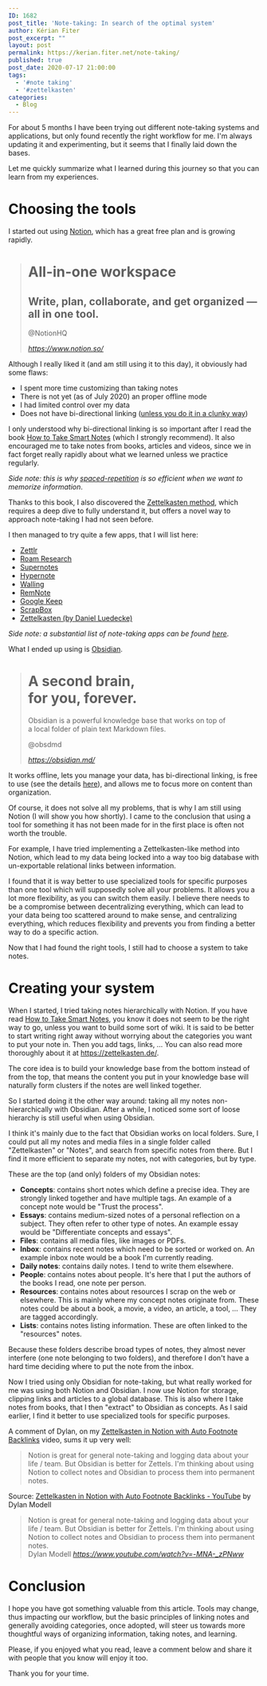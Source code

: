 ```yaml
---
ID: 1682
post_title: 'Note-taking: In search of the optimal system'
author: Kérian Fiter
post_excerpt: ""
layout: post
permalink: https://kerian.fiter.net/note-taking/
published: true
post_date: 2020-07-17 21:00:00
tags:
  - '#note taking'
  - '#zettelkasten'
categories:
  - Blog
---
```

<!-- wp:paragraph -->

For about 5 months I have been trying out different note-taking systems and applications, but only found recently the right workflow for me. I'm always updating it and experimenting, but it seems that I finally laid down the bases.

<!-- /wp:paragraph -->

<!-- wp:paragraph -->

Let me quickly summarize what I learned during this journey so that you can learn from my experiences.

<!-- /wp:paragraph -->

<!-- wp:heading {"level":1} -->

# Choosing the tools

<!-- /wp:heading -->

<!-- wp:paragraph -->

I started out using <a href="https://notion.so" target="_blank" rel="noreferrer noopener">Notion</a>, which has a great free plan and is growing rapidly.

<!-- /wp:paragraph -->

<!-- wp:html -->

<blockquote class="quoteback" cite="https://www.notion.so/" data-title="Notion%20%E2%80%93%20The%20all-in-one%20workspace%20for%20your%20notes%2C%20tasks%2C%20wikis%2C%20and%20databases." data-author="@NotionHQ">
  <h1>
    All-in-one workspace
  </h1>
  
  <h2>
    Write, plan, collaborate, and get organized — all in one tool.
  </h2><footer>@NotionHQ 
  
  <cite> <a href="https://www.notion.so/">https://www.notion.so/</a></cite></footer>
</blockquote>

<!-- /wp:html -->

<!-- wp:paragraph -->

Although I really liked it (and am still using it to this day), it obviously had some flaws:

<!-- /wp:paragraph -->

<!-- wp:list -->

*   I spent more time customizing than taking notes
*   There is not yet (as of July 2020) an proper offline mode
*   I had limited control over my data
*   Does not have bi-directional linking (<a href="https://www.youtube.com/watch?v=-MNA-_zPNww" target="_blank" rel="noreferrer noopener">unless you do it in a clunky way</a>)

<!-- /wp:list -->

<!-- wp:paragraph -->

I only understood why bi-directional linking is so important after I read the book <a href="https://amzn.to/2zuZ2rt" target="_blank" rel="noreferrer noopener">How to Take Smart Notes</a> (which I strongly recommend). It also encouraged me to take notes from books, articles and videos, since we in fact forget really rapidly about what we learned unless we practice regularly.

<!-- /wp:paragraph -->

<!-- wp:paragraph -->

*Side note: this is why <a href="https://en.wikipedia.org/wiki/Spaced_repetition" target="_blank" rel="noreferrer noopener">spaced-repetition</a> is so efficient when we want to memorize information*.

<!-- /wp:paragraph -->

<!-- wp:paragraph -->

Thanks to this book, I also discovered the <a href="https://zettelkasten.de/posts/overview/" target="_blank" rel="noreferrer noopener">Zettelkasten method</a>, which requires a deep dive to fully understand it, but offers a novel way to approach note-taking I had not seen before.

<!-- /wp:paragraph -->

<!-- wp:paragraph -->

I then managed to try quite a few apps, that I will list here:

<!-- /wp:paragraph -->

<!-- wp:list -->

*   <a href="https://www.zettlr.com/" target="_blank" rel="noreferrer noopener">Zettlr</a>
*   <a href="https://roamresearch.com/" target="_blank" rel="noreferrer noopener">Roam Research</a>
*   <a href="https://supernotes.app/" target="_blank" rel="noreferrer noopener">Supernotes</a>
*   <a href="https://hypernote.io/" target="_blank" rel="noreferrer noopener">Hypernote</a>
*   <a href="https://walling.app/" target="_blank" rel="noreferrer noopener">Walling</a>
*   <a href="https://www.remnote.io/" target="_blank" rel="noreferrer noopener">RemNote</a>
*   <a href="https://keep.google.com/" target="_blank" rel="noreferrer noopener">Google Keep</a>
*   <a href="https://scrapbox.io/" target="_blank" rel="noreferrer noopener">ScrapBox</a>
*   <a href="http://zettelkasten.danielluedecke.de/en/" target="_blank" rel="noreferrer noopener">Zettelkasten (by Daniel Luedecke)</a>

<!-- /wp:list -->

<!-- wp:paragraph -->

*Side note: a substantial list of note-taking apps can be found <a href="https://www.notion.so/Artificial-Brain-Networked-notebook-app-a131b468fc6f43218fb8105430304709" target="_blank" rel="noreferrer noopener">here</a>*.

<!-- /wp:paragraph -->

<!-- wp:paragraph -->

What I ended up using is <a href="https://obsidian.md/" target="_blank" rel="noreferrer noopener">Obsidian</a>.

<!-- /wp:paragraph -->

<!-- wp:html -->

<blockquote class="quoteback" cite="https://obsidian.md/" data-title="Obsidian%3A%20A%20knowledge%20base%20that%20works%20on%20local%20Markdown%20files." data-author="@obsdmd">
  <h1 class="hero-headline">
    A second brain,<br />for you, forever.
  </h1>
  
  <p>
    Obsidian is a powerful knowledge base that works on top of<br />a local folder of plain text Markdown files.
  </p><footer>@obsdmd 
  
  <cite> <a href="https://obsidian.md/">https://obsidian.md/</a></cite></footer>
</blockquote>

<!-- /wp:html -->

<!-- wp:paragraph -->

It works offline, lets you manage your data, has bi-directional linking, is free to use (see the details <a href="https://obsidian.md/pricing" target="_blank" rel="noreferrer noopener">here</a>), and allows me to focus more on content than organization.

<!-- /wp:paragraph -->

<!-- wp:paragraph -->

Of course, it does not solve all my problems, that is why I am still using Notion (I will show you how shortly). I came to the conclusion that using a tool for something it has not been made for in the first place is often not worth the trouble.

<!-- /wp:paragraph -->

<!-- wp:paragraph -->

For example, I have tried implementing a Zettelkasten-like method into Notion, which lead to my data being locked into a way too big database with un-exportable relational links between information.

<!-- /wp:paragraph -->

<!-- wp:paragraph -->

I found that it is way better to use specialized tools for specific purposes than one tool which will supposedly solve all your problems. It allows you a lot more flexibility, as you can switch them easily. I believe there needs to be a compromise between decentralizing everything, which can lead to your data being too scattered around to make sense, and centralizing everything, which reduces flexibility and prevents you from finding a better way to do a specific action.

<!-- /wp:paragraph -->

<!-- wp:paragraph -->

Now that I had found the right tools, I still had to choose a system to take notes.

<!-- /wp:paragraph -->

<!-- wp:heading {"level":1} -->

# Creating your system

<!-- /wp:heading -->

<!-- wp:paragraph -->

When I started, I tried taking notes hierarchically with Notion. If you have read <a href="https://amzn.to/2zuZ2rt" target="_blank" rel="noreferrer noopener">How to Take Smart Notes</a>, you know it does not seem to be the right way to go, unless you want to build some sort of wiki. It is said to be better to start writing right away without worrying about the categories you want to put your note in. Then you add tags, links, … You can also read more thoroughly about it at <a href="https://zettelkasten.de/" target="_blank" rel="noreferrer noopener">https://zettelkasten.de/</a>.

<!-- /wp:paragraph -->

<!-- wp:paragraph -->

The core idea is to build your knowledge base from the bottom instead of from the top, that means the content you put in your knowledge base will naturally form clusters if the notes are well linked together.

<!-- /wp:paragraph -->

<!-- wp:paragraph -->

So I started doing it the other way around: taking all my notes non-hierarchically with Obsidian. After a while, I noticed some sort of loose hierarchy is still useful when using Obsidian.

<!-- /wp:paragraph -->

<!-- wp:paragraph -->

I think it's mainly due to the fact that Obsidian works on local folders. Sure, I could put all my notes and media files in a single folder called "Zettelkasten" or "Notes", and search from specific notes from there. But I find it more efficient to separate my notes, not with categories, but by type.

<!-- /wp:paragraph -->

<!-- wp:paragraph -->

These are the top (and only) folders of my Obsidian notes:

<!-- /wp:paragraph -->

<!-- wp:list -->

*   **Concepts**: contains short notes which define a precise idea. They are strongly linked together and have multiple tags. An example of a concept note would be "Trust the process".
*   **Essays**: contains medium-sized notes of a personal reflection on a subject. They often refer to other type of notes. An example essay would be "Differentiate concepts and essays".
*   **Files**: contains all media files, like images or PDFs.
*   **Inbox**: contains recent notes which need to be sorted or worked on. An example inbox note would be a book I'm currently reading.
*   **Daily notes**: contains daily notes. I tend to write them elsewhere.
*   **People**: contains notes about people. It's here that I put the authors of the books I read, one note per person.
*   **Resources**: contains notes about resources I scrap on the web or elsewhere. This is mainly where my concept notes originate from. These notes could be about a book, a movie, a video, an article, a tool, … They are tagged accordingly.
*   **Lists**: contains notes listing information. These are often linked to the "resources" notes.

<!-- /wp:list -->

<!-- wp:paragraph -->

Because these folders describe broad types of notes, they almost never interfere (one note belonging to two folders), and therefore I don't have a hard time deciding where to put the note from the inbox.

<!-- /wp:paragraph -->

<!-- wp:paragraph -->

Now I tried using only Obsidian for note-taking, but what really worked for me was using both Notion and Obsidian. I now use Notion for storage, clipping links and articles to a global database. This is also where I take notes from books, that I then "extract" to Obsidian as concepts. As I said earlier, I find it better to use specialized tools for specific purposes.

<!-- /wp:paragraph -->

<!-- wp:paragraph -->

A comment of Dylan, on my <a rel="noreferrer noopener" href="https://www.youtube.com/watch?v=-MNA-_zPNww" target="_blank">Zettelkasten in Notion with Auto Footnote Backlinks</a> video, sums it up very well:

<!-- /wp:paragraph -->

<!-- wp:quote -->

<blockquote class="wp-block-quote">
  <p>
    Notion is great for general note-taking and logging data about your life / team. But Obsidian is better for Zettels. I'm thinking about using Notion to collect notes and Obsidian to process them into permanent notes.
  </p>
</blockquote>

<!-- /wp:quote -->

<!-- wp:paragraph -->

Source: [Zettelkasten in Notion with Auto Footnote Backlinks - YouTube][1] by Dylan Modell

<!-- /wp:paragraph -->

<!-- wp:html -->

<blockquote class="quoteback" darkmode="" data-title="Zettelkasten%20in%20Notion%20with%20Auto%20Footnote%20Backlinks%20-%20YouTube" data-author="Dylan Modell" cite="https://www.youtube.com/">
  Notion is great for general note-taking and logging data about your life / team. But Obsidian is better for Zettels. I'm thinking about using Notion to collect notes and Obsidian to process them into permanent notes. <footer>Dylan Modell<cite> <a href="https://www.youtube.com/watch?v=-MNA-_zPNww">https://www.youtube.com/watch?v=-MNA-_zPNww</a></cite></footer>
</blockquote>

<script note="" src="https://cdn.jsdelivr.net/gh/Blogger-Peer-Review/quotebacks@1/quoteback.js"></script> <!-- /wp:html -->

<!-- wp:heading {"level":1} -->

# Conclusion

<!-- /wp:heading -->

<!-- wp:paragraph -->

I hope you have got something valuable from this article. Tools may change, thus impacting our workflow, but the basic principles of linking notes and generally avoiding categories, once adopted, will steer us towards more thoughtful ways of organizing information, taking notes, and learning.

<!-- /wp:paragraph -->

<!-- wp:paragraph -->

Please, if you enjoyed what you read, leave a comment below and share it with people that you know will enjoy it too.

<!-- /wp:paragraph -->

<!-- wp:paragraph -->

Thank you for your time.

<!-- /wp:paragraph -->

 [1]: https://www.youtube.com/